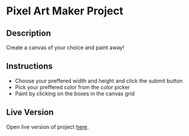 # Pixel Art Maker Project

## Description

Create a canvas of your choice and paint away!

## Instructions

* Choose your preffered width and height and click the submit button
* Pick your preffered color from the color picker
* Paint by clicking on the boxes in the canvas grid

## Live Version
Open live version of project [here](https://trafiki.github.io/Pixel-Art-Maker/).
